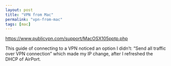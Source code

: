 ```yaml
---
layout: post
title: "VPN from Mac"
permalink: "vpn-from-mac"
tags: [mac]
---
```


<a href="https://www.publicvpn.com/support/MacOSX105pptp.php">https://www.publicvpn.com/support/MacOSX105pptp.php</a>

This guide of connecting to a VPN noticed an option I didn’t: “Send all traffic over VPN connection” which made my IP change, after I refreshed the DHCP of AirPort.
